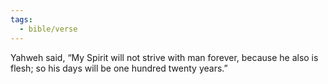 ```yaml
---
tags:
  - bible/verse
---
```

Yahweh said, “My Spirit will not strive with man forever, because he also is flesh; so his days will be one hundred twenty years.”